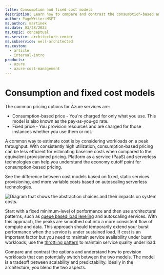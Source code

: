 ```yaml
---
title: Consumption and fixed cost models
description: Learn how to compare and contrast the consumption-based and fixed-price cost models for Azure services.
author: PageWriter-MSFT
ms.author: martinek
ms.date: 03/28/2023
ms.topic: conceptual
ms.service: architecture-center
ms.subservice: well-architected
ms.custom:
  - article
  - internal-intro
products:
  - azure
  - azure-cost-management
---
```


# Consumption and fixed cost models

The common pricing options for Azure services are:

- Consumption-based price - You're charged for only what you use. This model is also known as the pay-as-you-go rate.
- Fixed price - You provision resources and are charged for those instances whether you use them or not.

A common way to estimate cost is by considering workloads on a peak throughput. With consistently high utilization, consumption-based pricing can be less efficient for estimating baseline costs when compared to the equivalent provisioned pricing. Platform as a service (PaaS) and serverless technologies can help you understand the economy cutoff point for consumption-based pricing.

See the difference between cost models based on fixed, static services provisioning, and more variable costs based on autoscaling serverless technologies.

![Diagram that shows the abstraction choices and their impacts on system costs.](../_images/choice-of-abstraction.png)

Start with a fixed minimum-level of performance and then use architectural patterns, such as [queue based load leveling](/azure/architecture/patterns/queue-based-load-leveling) and autoscaling services. With this approach, the peaks are smoothed out into a more consistent flow of compute and data. This approach should temporarily extend your burst performance when the service is under sustained load. If cost is an important factor but you need to maintain service availability under burst workloads, use the [throttling pattern](/azure/architecture/patterns/throttling) to maintain service quality under load.

Compare and contrast the options and understand how to provision workloads that can potentially switch between the two models. The model is a tradeoff between scalability and predictability. Ideally in the architecture, you blend the two aspects.
